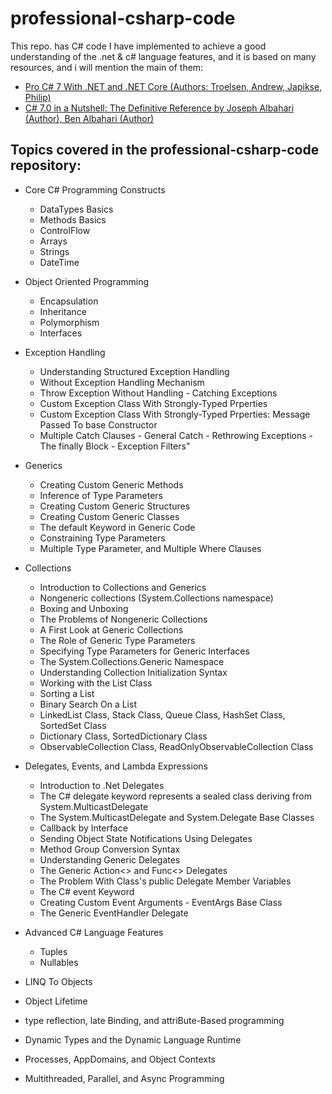 # professional-csharp-code
This repo. has C# code I have implemented to achieve a good understanding of the .net & c# language features, and it is based on many resources, and i will mention the main of them: 
   * <a href="https://www.apress.com/gp/book/9781484230183" target="_blank">Pro C# 7 With .NET and .NET Core (Authors: Troelsen, Andrew, Japikse, Philip) </a>
   * <a href="https://www.amazon.com/C-7-0-Nutshell-Definitive-Reference/dp/1491987650" target="_blank">C# 7.0 in a Nutshell: The Definitive Reference by Joseph Albahari (Author), Ben Albahari (Author) </a> 
    
## Topics covered in the professional-csharp-code repository: ##
  * Core C# Programming Constructs
    - DataTypes Basics
    - Methods Basics
    - ControlFlow
    - Arrays 
    - Strings 
    - DateTime 
  * Object Oriented Programming 
    - Encapsulation
    - Inheritance
    - Polymorphism
    - Interfaces
  * Exception Handling
    - Understanding Structured Exception Handling
    - Without Exception Handling Mechanism
    - Throw Exception Without Handling - Catching Exceptions
    - Custom Exception Class With Strongly-Typed Prperties
    - Custom Exception Class With Strongly-Typed Prperties: Message Passed To base Constructor
    - Multiple Catch Clauses - General Catch - Rethrowing Exceptions - The finally Block - Exception Filters"
  * Generics
      - Creating Custom Generic Methods
      - Inference of Type Parameters
      - Creating Custom Generic Structures
      - Creating Custom Generic Classes
      - The default Keyword in Generic Code
      - Constraining Type Parameters
      - Multiple Type Parameter, and Multiple Where Clauses

  * Collections 
    - Introduction to Collections and Generics
    - Nongeneric collections (System.Collections namespace)
    - Boxing and Unboxing
    - The Problems of Nongeneric Collections
    - A First Look at Generic Collections
    - The Role of Generic Type Parameters
    - Specifying Type Parameters for Generic Interfaces
    - The System.Collections.Generic Namespace
    - Understanding Collection Initialization Syntax
    - Working with the List<T> Class
    - Sorting a List
    - Binary Search On a List
    - LinkedList<T> Class, Stack<T> Class, Queue<T> Class, HashSet<T> Class, SortedSet<T> Class
    - Dictionary<T> Class, SortedDictionary<T> Class
    - ObservableCollection<T> Class, ReadOnlyObservableCollection<T> Class

  * Delegates, Events, and Lambda Expressions
    - Introduction to .Net Delegates
    - The C# delegate keyword represents a sealed class deriving from System.MulticastDelegate
    - The System.MulticastDelegate and System.Delegate Base Classes
    - Callback by Interface
    - Sending Object State Notifications Using Delegates
    - Method Group Conversion Syntax
    - Understanding Generic Delegates
    - The Generic Action<> and Func<> Delegates
    - The Problem With Class's public Delegate Member Variables
    - The C# event Keyword
    - Creating Custom Event Arguments - EventArgs Base Class
    - The Generic EventHandler<T> Delegate
  * Advanced C# Language Features
     - Tuples
     - Nullables
  * LINQ To Objects
  * Object Lifetime
  * type reflection, late Binding, and attriBute-Based programming
  * Dynamic Types and the Dynamic Language Runtime
  * Processes, AppDomains, and Object Contexts
  * Multithreaded, Parallel, and Async Programming
  
    
    
    
